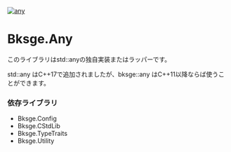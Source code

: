 ﻿[![any](https://github.com/myoukaku/bksge/actions/workflows/any.yml/badge.svg)](https://github.com/myoukaku/bksge/actions/workflows/any.yml)

# Bksge.Any

このライブラリはstd::anyの独自実装またはラッパーです。

std::any はC++17で追加されましたが、bksge::any はC++11以降ならば使うことができます。

### 依存ライブラリ

* Bksge.Config
* Bksge.CStdLib
* Bksge.TypeTraits
* Bksge.Utility

